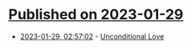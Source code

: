 # [Published on 2023-01-29](index.md)

* [2023-01-29, 02:57:02](https://news.ycombinator.com/item?id=34564404) - [Unconditional Love](https://eden.bearblog.dev/unconditional-love/)
